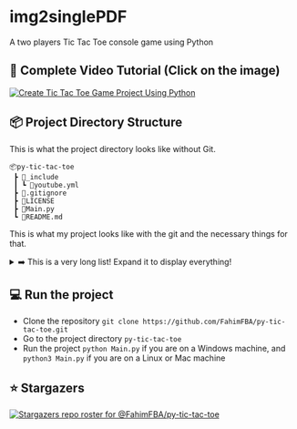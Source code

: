 # img2singlePDF
A two players Tic Tac Toe console game using Python


## 🎥 Complete Video Tutorial (Click on the image)
[![Create Tic Tac Toe Game Project Using Python](https://img.youtube.com/vi/CLEcsgTZVsA/maxresdefault.jpg)](https://www.youtube.com/watch?v=CLEcsgTZVsA)

## 📦 Project Directory Structure

This is what the project directory looks like without Git.

```
📦py-tic-tac-toe
 ┣ 📂_include
 ┃ ┗ 📜youtube.yml
 ┣ 📜.gitignore
 ┣ 📜LICENSE
 ┣ 📜Main.py
 ┗ 📜README.md

```

This is what my project looks like with the git and the necessary things for that.


<details>
<summary>➡️ This is a very long list! Expand it to display everything!</summary>
<br>

```
📦py-tic-tac-toe
 ┣ 📂.git
 ┃ ┣ 📂hooks
 ┃ ┃ ┣ 📜applypatch-msg.sample
 ┃ ┃ ┣ 📜commit-msg.sample
 ┃ ┃ ┣ 📜fsmonitor-watchman.sample
 ┃ ┃ ┣ 📜post-update.sample
 ┃ ┃ ┣ 📜pre-applypatch.sample
 ┃ ┃ ┣ 📜pre-commit.sample
 ┃ ┃ ┣ 📜pre-merge-commit.sample
 ┃ ┃ ┣ 📜pre-push.sample
 ┃ ┃ ┣ 📜pre-rebase.sample
 ┃ ┃ ┣ 📜pre-receive.sample
 ┃ ┃ ┣ 📜prepare-commit-msg.sample
 ┃ ┃ ┣ 📜push-to-checkout.sample
 ┃ ┃ ┣ 📜sendemail-validate.sample
 ┃ ┃ ┗ 📜update.sample
 ┃ ┣ 📂info
 ┃ ┃ ┗ 📜exclude
 ┃ ┣ 📂logs
 ┃ ┃ ┣ 📂refs
 ┃ ┃ ┃ ┣ 📂heads
 ┃ ┃ ┃ ┃ ┗ 📜main
 ┃ ┃ ┃ ┗ 📂remotes
 ┃ ┃ ┃ ┃ ┗ 📂origin
 ┃ ┃ ┃ ┃ ┃ ┗ 📜HEAD
 ┃ ┃ ┗ 📜HEAD
 ┃ ┣ 📂objects
 ┃ ┃ ┣ 📂info
 ┃ ┃ ┗ 📂pack
 ┃ ┃ ┃ ┣ 📜pack-382306c5af64385ff66c332b72af12a4c9e17421.idx
 ┃ ┃ ┃ ┣ 📜pack-382306c5af64385ff66c332b72af12a4c9e17421.pack
 ┃ ┃ ┃ ┗ 📜pack-382306c5af64385ff66c332b72af12a4c9e17421.rev
 ┃ ┣ 📂refs
 ┃ ┃ ┣ 📂heads
 ┃ ┃ ┃ ┗ 📜main
 ┃ ┃ ┣ 📂remotes
 ┃ ┃ ┃ ┗ 📂origin
 ┃ ┃ ┃ ┃ ┗ 📜HEAD
 ┃ ┃ ┗ 📂tags
 ┃ ┣ 📜config
 ┃ ┣ 📜description
 ┃ ┣ 📜FETCH_HEAD
 ┃ ┣ 📜HEAD
 ┃ ┣ 📜index
 ┃ ┗ 📜packed-refs
 ┣ 📂_include
 ┃ ┗ 📜youtube.yml
 ┣ 📜.gitignore
 ┣ 📜LICENSE
 ┣ 📜Main.py
 ┗ 📜README.md
 ```
 
</details>



## 💻 Run the project

* Clone the repository `git clone https://github.com/FahimFBA/py-tic-tac-toe.git`
* Go to the project directory `py-tic-tac-toe`
* Run the project `python Main.py` if you are on a Windows machine, and `python3 Main.py` if you are on a Linux or Mac machine


## ⭐ Stargazers

[![Stargazers repo roster for @FahimFBA/py-tic-tac-toe](https://reporoster.com/stars/FahimFBA/py-tic-tac-toe)](https://github.com/FahimFBA/py-tic-tac-toe/stargazers)
